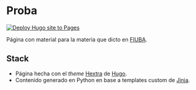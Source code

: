 # Proba

[![Deploy Hugo site to Pages](https://github.com/martinerrazquin/proba/actions/workflows/pages.yaml/badge.svg)](https://github.com/martinerrazquin/proba/actions/workflows/pages.yaml/badge.svg)

Página con material para la materia que dicto en [FIUBA](https://fi.uba.ar/).

## Stack

* Página hecha con el *theme* [Hextra](https://github.com/imfing/hextra) de [Hugo](https://gohugo.io/).
* Contenido generado en Python en base a templates custom de [Jinja](https://jinja.palletsprojects.com).
